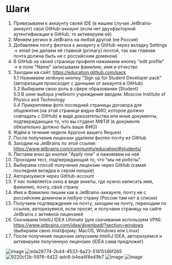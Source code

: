 # Шаги

1. Привязываем к аккаунту своей IDE (в нашем случае JetBrains-аккаунт) свой GitHub-аккаунт (если нет двухфакторной аутентификации в GitHub, то активируем её)
2. Меняем регион в JetBrains на любой другой (не Россия)
3. Добавляем почту физтеха к аккаунту в GitHub через вкладку Settings -> email (не делаем её главной (primary) почтой, так как главная почта должна быть не с российским доменом)
4. В GitHub на своей странице профиля нажимаем кнопку "edit profile" -> в поле "Name" записываем фамилию, имя и отчество
5. Заходим на сайт: https://education.github.com/pack  
  5.1 Нажимаем зелёную кнопку "Sign up for Student Developer pack" (авторизация происходит с данными от аккаунта в GitHub)  
  5.2 Выбираем свою роль в сфере образовании (Student)  
  5.3 В окне выбора учебного учреждения вводим: Moscow Institute of Physics and Technology  
  5.4 Прикрепляем фото последней страницы договора для общежития (на этой странице видно ФИО, которое должно совпадать с GitHub) в виде доказательства или иные документы, подтверждающие то, что вы студент МФТИ (в документе обязательно должно быть ваше ФИО)
6. Ждём в течение недели Approve вашего Request
7. После получения лицензии удаляем физтех-почту из GitHub
8. Заходим на JetBrains по этой ссылке: https://www.jetbrains.com/community/education/#students/
9. Листаем вниз до кнопки "Apply now" и нажимаем на неё
10. Проходим тест, подтверждающий то, что "мы не роботы"
11. Выбираем способ получения лицензии через GitHub (самая последняя вкладка в сером окошке)
12. Авторизуемся через GitHub-account
13. У нас появляется окно в виде анкеты, где нужно написать имя, фамилию, почту, свой страну
14. Имя и Фамилию пишем как в JetBrains-аккаунте, почту не с российским доменом и любую страну (России там нет в списке)
15. Получаем подтверждение на почту, заходим на почту, переходим по ссылке, авторизуемся, если просят, и получаем страницу на сайте JetBrains c активной лицензией
16. Скачиваем IntelliJ IDEA Ultimate (для скачивания используем VPN): https://www.jetbrains.com/idea/download/?section=windows (выбираем свою платформу: MacOS, Windows или Linux)
17. После получения лицензии запускаем IntelliJ IDEA, авторизуемся и активируем полученную лицензию (IDEA сама предложит)

 
   ![image](https://github.com/user-attachments/assets/960bbef3-bc95-4a87-b056-6e04efc412fc)
   ![eda28774-2b44-4533-8a23-51815146f265](https://github.com/user-attachments/assets/a18f4e4b-1ac2-4c0c-9386-6a0a97f05f15)
   ![9220cf2b-5976-4d22-adc6-b4ea4f8e49b7](https://github.com/user-attachments/assets/a5453a99-2ec4-49ec-b550-e4a365488d99)
   ![image](https://github.com/user-attachments/assets/e3053bdb-1d18-4705-af03-764e66a49dcf)
   ![image](https://github.com/user-attachments/assets/3a957f1d-4d3b-4538-80d7-afd6206c1368)
